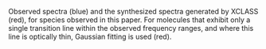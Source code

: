 Observed spectra (blue) and the synthesized spectra generated by XCLASS (red), for species observed in this paper. For molecules that exhibit only a single transition line within the observed frequency ranges, and where this line is optically thin, Gaussian fitting is used (red).
